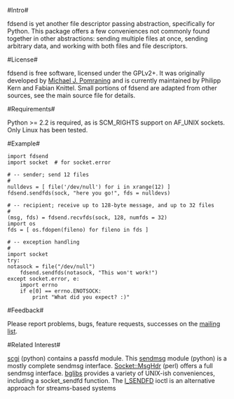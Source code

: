 #Intro#

fdsend is yet another file descriptor passing abstraction, specifically for Python. This package offers a few conveniences not commonly found together in other abstractions: sending multiple files at once, sending arbitrary data, and working with both files and file descriptors.

#License#

fdsend is free software, licensed under the GPLv2+. It was originally developed by [Michael J. Pomraning](http://pilcrow.madison.wi.us/) and is currently maintained by Philipp Kern and Fabian Knittel. Small portions of fdsend are adapted from other sources, see the main source file for details.

#Requirements#

Python >= 2.2 is required, as is SCM_RIGHTS support on AF_UNIX sockets. Only Linux has been tested.

#Example#

    import fdsend
    import socket  # for socket.error    

    # -- sender; send 12 files
    #
    nulldevs = [ file('/dev/null') for i in xrange(12) ]
    fdsend.sendfds(sock, "here you go!", fds = nulldevs)

    # -- recipient; receive up to 128-byte message, and up to 32 files
    #
    (msg, fds) = fdsend.recvfds(sock, 128, numfds = 32)
    import os
    fds = [ os.fdopen(fileno) for fileno in fds ]

    # -- exception handling
    #
    import socket
    try:
	notasock = file("/dev/null")
        fdsend.sendfds(notasock, "This won't work!")
    except socket.error, e:
        import errno
        if e[0] == errno.ENOTSOCK:
            print "What did you expect? :)"

#Feedback#

Please report problems, bugs, feature requests, successes on the [mailing list](https://groups.google.com/group/python-fdsend).

#Related Interest#

[scgi](http://www.mems-exchange.org/software/scgi/) (python) contains a passfd module.
This [sendmsg](http://www.python.org/pycon/dc2004/papers/51/migration-code/sendmsg/) module (python) is a mostly complete sendmsg interface.
[Socket::MsgHdr](http://search.cpan.org/dist/Socket-MsgHdr/lib/Socket/MsgHdr.pm) (perl) offers a full sendmsg interface.
[bglibs](http://untroubled.org/bglibs/) provides a variety of UNIX-ish conveniences, including a socket_sendfd function.
The [I_SENDFD](http://pubs.opengroup.org/onlinepubs/007908799/xsh/ioctl.html) ioctl is an alternative approach for streams-based systems